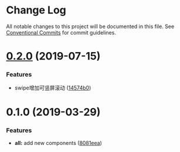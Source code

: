 # Change Log

All notable changes to this project will be documented in this file.
See [Conventional Commits](https://conventionalcommits.org) for commit guidelines.

# [0.2.0](https://github.com/mu-ui/mu-ui/compare/@mu-ui/mu-swipe@0.1.0...@mu-ui/mu-swipe@0.2.0) (2019-07-15)


### Features

* swipe增加可竖屏滚动 ([14574b0](https://github.com/mu-ui/mu-ui/commit/14574b0))





# 0.1.0 (2019-03-29)


### Features

* **all:** add new components ([8081eea](https://github.com/mu-ui/mu-ui/commit/8081eea))
